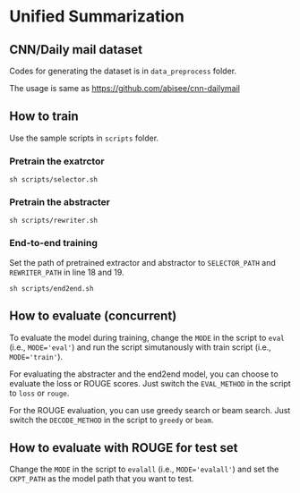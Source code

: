# Unified Summarization

## CNN/Daily mail dataset

Codes for generating the dataset is in `data_preprocess` folder.

The usage is same as https://github.com/abisee/cnn-dailymail


## How to train

Use the sample scripts in `scripts` folder.

### Pretrain the exatrctor

```
sh scripts/selector.sh
```

### Pretrain the abstracter

```
sh scripts/rewriter.sh
```

### End-to-end training

Set the path of pretrained extractor and abstractor to `SELECTOR_PATH` and `REWRITER_PATH` in line 18 and 19.

```
sh scripts/end2end.sh
```

## How to evaluate (concurrent)

To evaluate the model during training, change the `MODE` in the script to `eval` (i.e., `MODE='eval'`) and run the script simutanously with train script (i.e., `MODE='train'`).

For evaluating the abstracter and the end2end model, you can choose to evaluate the loss or ROUGE scores. Just switch the `EVAL_METHOD` in the script to `loss` or `rouge`. 

For the ROUGE evaluation, you can use greedy search or beam search. Just switch the `DECODE_METHOD` in the script to `greedy` or `beam`.

## How to evaluate with ROUGE for test set

Change the `MODE` in the script to `evalall` (i.e., `MODE='evalall'`) and set the `CKPT_PATH` as the model path that you want to test. 

